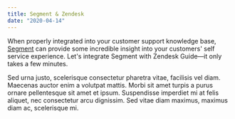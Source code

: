 ```yaml
---
title: Segment & Zendesk
date: "2020-04-14"
---
```


When properly integrated into your customer support knowledge base, [Segment](https://www.segment.com/) can provide some incredible insight into your customers' self service experience. Let's integrate Segment with Zendesk Guide—it only takes a few minutes. 

<!-- end -->



Sed urna justo, scelerisque consectetur pharetra vitae, facilisis vel diam. Maecenas auctor enim a volutpat mattis. Morbi sit amet turpis a purus ornare pellentesque sit amet et ipsum. Suspendisse imperdiet mi at felis aliquet, nec consectetur arcu dignissim. Sed vitae diam maximus, maximus diam ac, scelerisque mi.

